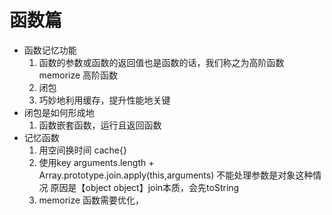 #  函数篇
-  函数记忆功能
    1. 函数的参数或函数的返回值也是函数的话，我们称之为高阶函数
        memorize 高阶函数
    2. 闭包
    3. 巧妙地利用缓存，提升性能地关键
-   闭包是如何形成地
    1. 函数嵌套函数，运行且返回函数
-   记忆函数
    1. 用空间换时间 cache{}
    2. 使用key 
       arguments.length + Array.prototype.join.apply(this,arguments)
       不能处理参数是对象这种情况
       原因是【object object】join本质，会先toString
    3. memorize 函数需要优化，